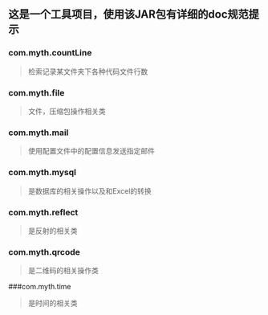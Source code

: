 ## 这是一个工具项目，使用该JAR包有详细的doc规范提示

### com.myth.countLine
> 检索记录某文件夹下各种代码文件行数

### com.myth.file
> 文件，压缩包操作相关类

### com.myth.mail
> 使用配置文件中的配置信息发送指定邮件

### com.myth.mysql 
> 是数据库的相关操作以及和Excel的转换

### com.myth.reflect
> 是反射的相关类

### com.myth.qrcode
> 是二维码的相关操作类

###com.myth.time
> 是时间的相关类

